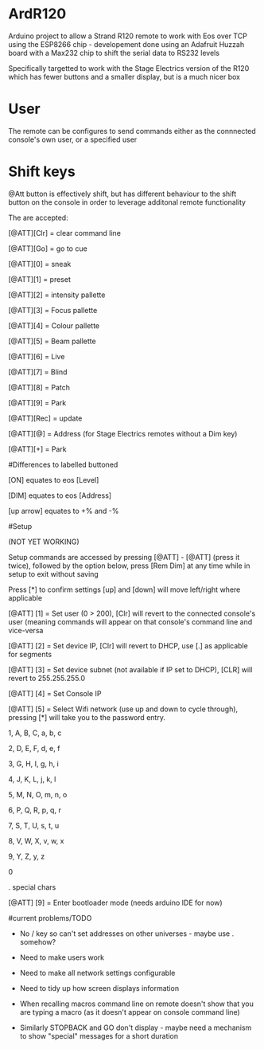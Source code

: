 # ArdR120
Arduino project to allow a Strand R120 remote to work with Eos over TCP using the ESP8266 chip - developement done using an Adafruit Huzzah board with a Max232 chip to shift the serial data to RS232 levels

Specifically targetted to work with the Stage Electrics version of the R120 which has fewer buttons and a smaller display, but is a much nicer box 

# User
The remote can be configures to send commands either as the connnected console's own user, or a specified user

# Shift keys

@Att button is effectively shift, but has different behaviour to the shift button on the console in order to leverage additonal remote functionality

The are accepted:

[@ATT][Clr] = clear command line

[@ATT][Go] = go to cue

[@ATT][0] = sneak

[@ATT][1] = preset

[@ATT][2] = intensity pallette

[@ATT][3] = Focus pallette

[@ATT][4] = Colour pallette

[@ATT][5] = Beam pallette

[@ATT][6] = Live

[@ATT][7] = Blind

[@ATT][8] = Patch

[@ATT][9] = Park

[@ATT][Rec] = update

[@ATT][@] = Address (for Stage Electrics remotes without a Dim key)

[@ATT][+] = Park

#Differences to labelled buttoned

[ON] equates to eos [Level]

[DIM] equates to eos [Address]

[up arrow] equates to +% and -%

#Setup

(NOT YET WORKING)

Setup commands are accessed by pressing [@ATT] - [@ATT] (press it twice), followed by the option below, press [Rem Dim] at any time while in setup to exit without saving

Press [*] to confirm settings
[up] and [down] will move left/right where applicable

[@ATT] [1] = Set user (0 > 200), [Clr] will revert to the connected console's user (meaning commands will appear on that console's command line and vice-versa

[@ATT] [2] = Set device IP, [Clr] will revert to DHCP, use [.] as applicable for segments

[@ATT] [3] = Set device subnet (not available if IP set to DHCP), [CLR] will revert to 255.255.255.0

[@ATT] [4] = Set Console IP

[@ATT] [5] = Select Wifi network (use up and down to cycle through), pressing [*] will take you to the password entry. 

1, A, B, C, a, b, c

2, D, E, F, d, e, f

3, G, H, I, g, h, i

4, J, K, L, j, k, l

5, M, N, O, m, n, o

6, P, Q, R, p, q, r

7, S, T, U, s, t, u

8, V, W, X, v, w, x

9, Y, Z, y, z

0

. special chars

[@ATT] [9] = Enter bootloader mode (needs arduino IDE for now)



#current problems/TODO

- No / key so can't set addresses on other universes - maybe use . somehow?

- Need to make users work

- Need to make all network settings configurable

- Need to tidy up how screen displays information

- When recalling macros command line on remote doesn't show that you are typing a macro (as it doesn't appear on console command line)

- Similarly STOPBACK and GO don't display - maybe need a mechanism to show "special" messages for a short duration

